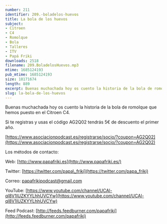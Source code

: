 ```yaml
---
number: 211
identifier: 209.-boladelos-huevos
title: La bola de los huevos
subject:
- Citroen
- C4
- Romolque
- Bola
- Talleres
- ITV
- Papá Friki
downloads: 2518
filename: 209.BoladelosHuevos.mp3
mtime: 1685124193
pub_mtime: 1685124193
size: 18171674
length: 889
excerpt: Buenas muchachada hoy os cuento la historia de la bola de romolque que hemos puesto en el Citroen C4
slug: la-bola-de-los-huevos
---
```

Buenas muchachada hoy os cuento la historia de la bola de romolque que hemos puesto en el Citroen C4.

Si te registras y usas el código AG2Q02 tendrás 5€ de descuento el primer año.

[https://www.asociacionpodcast.es/registrarse/socio/?coupon=AG2Q02](https://www.asociacionpodcast.es/registrarse/socio/?coupon=AG2Q02)

Los métodos de contacto:

Web: [http://www.papafriki.es](http://www.papafriki.es/)

Twitter: [https://twitter.com/papa\_friki](https://twitter.com/papa_friki)

Correo: [papafrikipodcast@gmail.com](https://archive.org/details/papafrikipodast@gmail.com)

YouTube: [https://www.youtube.com/channel/UCAl-ql8V1IUZKYYLhhUVCYw](https://www.youtube.com/channel/UCAl-ql8V1IUZKYYLhhUVCYw)

Feed Podcast: [http://feeds.feedburner.com/papafriki](http://feeds.feedburner.com/papafriki)